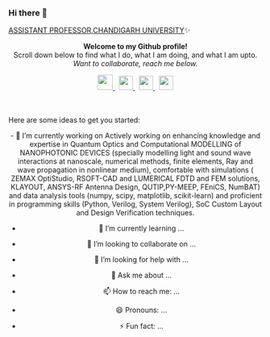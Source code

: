 ### Hi there 👋 
[ASSISTANT PROFESSOR,CHANDIGARH UNIVERSITY](https://github.com/ChandigarhUniv)✨


<p align="center" style="margin-top:10px">
<b>
Welcome to my Github profile!</b> <br>
Scroll down below to find what I do, what I am doing, and what I am upto.<br>   
<i>Want to collaborate, reach me below.</i>
</p>

<div align="center">
  <a href="https://www.linkedin.com/in/anurag-sharma-488351a2/">
    <img width="30px" src="https://github.com/designerguy13-photonics/designerguy13-photonics/blob/main/Assests/linkedin-line.svg"  />
  </a>
  &nbsp;
  <a href="https://twitter.com/AnuragS68">
    <img width="28px" src="https://github.com/designerguy13-photonics/designerguy13-photonics/blob/main/Assests/twitter-line.svg" />
  </a>  
  &nbsp;
  <a href="https://www.instagram.com/designer_guy13/">
    <img width="28px" src="https://github.com/designerguy13-photonics/designerguy13-photonics/blob/main/Assests/instagram-line.svg" />
  </a>  
  &nbsp;
  <a href="https://medium.com/@anurag.ece">
    <img width="28px" src="https://github.com/designerguy13-photonics/designerguy13-photonics/blob/main/Assests/medium-line.svg" />
  </a> 
</div>
<br>
<br>
  
Here are some ideas to get you started:

<div align="center">
  - 🔭 I’m currently working on Actively working on enhancing knowledge and expertise in Quantum Optics and Computational MODELLING of NANOPHOTONIC DEVICES (specially modelling light and sound wave interactions at nanoscale, numerical methods, finite elements, Ray and wave propagation in nonlinear medium), comfortable with simulations ( ZEMAX OptiStudio, RSOFT-CAD and LUMERICAL FDTD and FEM solutions, KLAYOUT, ANSYS-RF Antenna Design, QUTIP,PY-MEEP, FEniCS, NumBAT) and data analysis tools (numpy, scipy, matplotlib, scikit-learn) and proficient in programming skills (Python, Verilog, System Verilog), SoC Custom Layout and Design Verification techniques.

- 🌱 I’m currently learning ...
  
- 👯 I’m looking to collaborate on ...
  
- 🤔 I’m looking for help with ...
  
- 💬 Ask me about ...
  
- 📫 How to reach me: ...
  
- 😄 Pronouns: ...
  
- ⚡ Fun fact: ...
</div>
